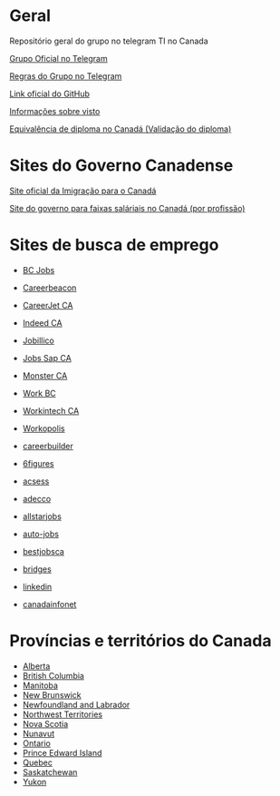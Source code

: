 # Geral
Repositório geral do grupo no telegram TI no Canada


[Grupo Oficial no Telegram](https://t.me/tinocanada)

[Regras do Grupo no Telegram](https://github.com/ti-no-canada/Geral/blob/master/regras-do-grupo.md)

[Link oficial do GitHub](https://github.com/ti-no-canada)



[Informações sobre visto](https://github.com/ti-no-canada/Geral/blob/master/informacoes-gerais-sobre-visto.md)

[Equivalência de diploma no Canadá (Validação do diploma)](https://github.com/ti-no-canada/Geral/blob/master/validacao-de-diploma.md)

# Sites do Governo Canadense
[Site oficial da Imigração para o Canadá](https://www.canada.ca/en/services/immigration-citizenship.html)

[Site do governo para faixas saláriais no Canadá (por profissão)](https://www.jobbank.gc.ca/explorecareers)


# Sites de busca de emprego
* [BC Jobs](https://www.bcjobs.ca)
* [Careerbeacon](http://www.careerbeacon.com)
* [CareerJet CA](http://www.careerjet.ca)
* [Indeed CA](http://www.indeed.ca)
* [Jobillico](https://www.jobillico.com)
* [Jobs Sap CA](http://jobs.sap.com)
* [Monster CA](http://www.monster.ca)
* [Work BC](http://www.workbc.ca)
* [Workintech CA](https://www.workintech.ca)
* [Workopolis](http://www.workopolis.com)
* [careerbuilder](www.careerbuilder.ca)

* [6figures](www.6figures.com)
* [acsess](www.acsess.org)
* [adecco](www.adecco.ca)
* [allstarjobs](www.allstarjobs.ca)
* [auto-jobs](www.auto-jobs.ca)
* [bestjobsca](www.bestjobsca.com)
* [bridges](www.bridges.com)
* [linkedin](www.ca.linkedin.com)
* [canadainfonet](www.canadainfonet.org)

<!-- www.canadajobexpo.com
www.canadajobs.com
www.canadiancareers.com
www.canadianjobs.com
www.careego.com
www.careeraim.com
www.careerbeacon.com
www.careeredge.ca
www.careerjet.ca
www.careerkey.com
www.charityvillage.com
www.cisystems.com
www.contactpoint.ca
www.cooljobscanada.com
www.coreservicesinc.com
www.dice.com
www.directjobs.ca
www.educationcanada.com
www.eluta.ca
www.fepsearchgroup.com
www.freshgigs.ca
www.geographyjobs.ca
www.glassdoor.ca
www.gurulink.ca
www.headhuntersdirectory.com
www.helpunlimited.ca
www.higherbracket.ca
www.hirecanada.ca
www.hireimmigrants.ca
www.hodes.com
www.hrinfodesk.com
www.hunt.ca
www.ianmartin.com
www.ictc-ctic.ca
www.indeed.ca
www.inteqna.com
www.jobbank.gc.ca
www.jobforum.ca
www.jobpostcanada.com
www.jobpostings.ca
www.jobs-emplois.gc.ca
www.jobs-open.ca
www.jobs.ca
www.jobs.itworldcanada.com
www.jobshark.com
www.jobsog.com
www.jobspress.com
www.JustTechJobs.com
www.kellyservices.ca
www.mechanicshub.com
www.mediajobsearchcanada.com
www.monster.ca
www.neuvoo.ca
www.prosearchnetworkgroup.com
www.qsic.org
www.quantum.ca
www.randstad.ca
www.resumark.com
www.salesforcesearch.com
www.simplyhired.ca
www.sisystems.com
www.studentsinbusiness.ca
www.talentegg.ca
www.TechCareers.com
www.theladders.com
www.vtrac.com
www.westforcecanada.com
www.workopolis.ca
www.workopolis.com
www.wowjobs.ca
www.youhaveaproject.com
www.youth.gc.ca
 -->

# Províncias e territórios do Canada
* [Alberta](https://en.wikipedia.org/wiki/Alberta)  
* [British Columbia](https://en.wikipedia.org/wiki/British_Columbia)  
* [Manitoba](https://en.wikipedia.org/wiki/Manitoba)  
* [New Brunswick](https://en.wikipedia.org/wiki/New_Brunswick)  
* [Newfoundland and Labrador](https://en.wikipedia.org/wiki/Newfoundland_and_Labrador)  
* [Northwest Territories](https://en.wikipedia.org/wiki/Northwest_Territories)  
* [Nova Scotia](https://en.wikipedia.org/wiki/Nova_Scotia)  
* [Nunavut](https://en.wikipedia.org/wiki/Nunavut)  
* [Ontario](https://en.wikipedia.org/wiki/Ontario)  
* [Prince Edward Island](https://en.wikipedia.org/wiki/Prince_Edward_Island)  
* [Quebec](https://en.wikipedia.org/wiki/Quebec)  
* [Saskatchewan](https://en.wikipedia.org/wiki/Saskatchewan)  
* [Yukon](https://en.wikipedia.org/wiki/Yukon)

